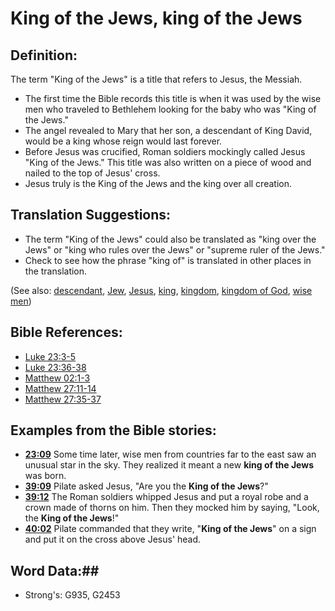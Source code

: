 # King of the Jews, king of the Jews #

## Definition: ##

The term "King of the Jews" is a title that refers to Jesus, the Messiah.

* The first time the Bible records this title is when it was used by the wise men who traveled to Bethlehem looking for the baby who was "King of the Jews."
* The angel revealed to Mary that her son, a descendant of King David, would be a king whose reign would last forever.
* Before Jesus was crucified, Roman soldiers mockingly called Jesus "King of the Jews." This title was also written on a piece of wood and nailed to the top of Jesus' cross.
* Jesus truly is the King of the Jews and the king over all creation.

## Translation Suggestions: ##

* The term "King of the Jews" could also be translated as "king over the Jews" or "king who rules over the Jews" or "supreme ruler of the Jews."
* Check to see how the phrase "king of" is translated in other places in the translation.

(See also: [descendant](../other/descendant.md), [Jew](../other/jew.md), [Jesus](../kt/jesus.md), [king](../other/king.md), [kingdom](../other/kingdom.md), [kingdom of God](../kt/kingdomofgod.md), [wise men](../other/wisemen.md))

## Bible References: ##

* [Luke 23:3-5](rc://en/tn/help/luk/23/03)
* [Luke 23:36-38](rc://en/tn/help/luk/23/36)
* [Matthew 02:1-3](rc://en/tn/help/mat/02/01)
* [Matthew 27:11-14](rc://en/tn/help/mat/27/11)
* [Matthew 27:35-37](rc://en/tn/help/mat/27/35)

## Examples from the Bible stories: ##

* __[23:09](rc://en/tn/help/obs/23/09)__ Some time later, wise men from countries far to the east saw an unusual star in the sky. They realized it meant a new __king of the Jews__  was born.
* __[39:09](rc://en/tn/help/obs/39/09)__ Pilate asked Jesus, "Are you the __King of the Jews__?"
* __[39:12](rc://en/tn/help/obs/39/12)__ The Roman soldiers whipped Jesus and put a royal robe and a crown made of thorns on him. Then they mocked him by saying, "Look, the __King of the Jews__!"
* __[40:02](rc://en/tn/help/obs/40/02)__ Pilate commanded that they write, "__King of the Jews__" on a sign and put it on the cross above Jesus' head.


## Word Data:##

* Strong's: G935, G2453

